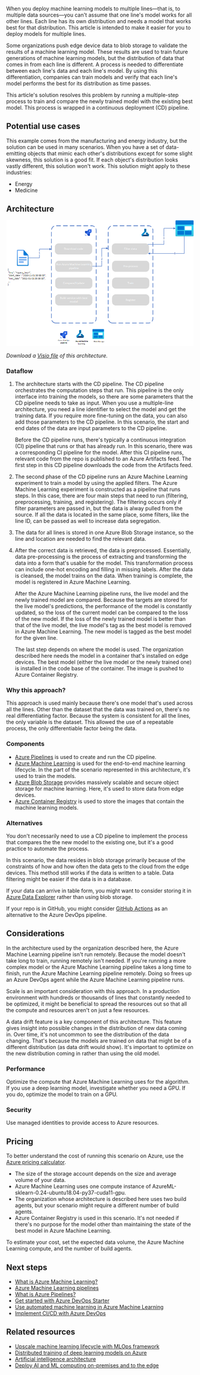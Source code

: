 When you deploy machine learning models to multiple lines—that is, to multiple data sources—you can't assume that one line's model works for all other lines. Each line has its own distribution and needs a model that works best for that distribution. This article is intended to make it easier for you to deploy models for multiple lines.

Some organizations push edge device data to blob storage to validate the results of a machine learning model. These results are used to train future generations of machine learning models, but the distribution of data that comes in from each line is different. A process is needed to differentiate between each line's data and each line's model. By using this differentiation, companies can train models and verify that each line's model performs the best for its distribution as time passes. 

This article's solution resolves this problem by running a multiple-step process to train and compare the newly trained model with the existing best model. This process is wrapped in a continuous deployment (CD) pipeline.

## Potential use cases 

 This example comes from the manufacturing and energy industry, but the solution can be used in many scenarios. When you have a set of data-emitting objects that mimic each other's distributions except for some slight skewness, this solution is a good fit. If each object's distribution looks vastly different, this solution won't work. This solution might apply to these industries:

- Energy
- Medicine

## Architecture

![Diagram that shows the architecture for the multiple-line machine learning model.](./media/multiline-deployment-pipeline.png)

*Download a [Visio file](https://arch-center.azureedge.net/Multiline-deployment-pipeline.vsdx) of this architecture.*

### Dataflow 

1. The architecture starts with the CD pipeline. The CD pipeline orchestrates the computation steps that run. This pipeline is the only interface into training the models, so there are some parameters that the CD pipeline needs to take as input. When you use a multiple-line architecture, you need a line identifier to select the model and get the training data. If you require more fine-tuning on the data, you can also add those parameters to the CD pipeline. In this scenario, the start and end dates of the data are input parameters to the CD pipeline.

   Before the CD pipeline runs, there's typically a continuous integration (CI) pipeline that runs or that has already run. In this scenario, there was a corresponding CI pipeline for the model. After this CI pipeline runs, relevant code from the repo is published to an Azure Artifacts feed. The first step in this CD pipeline downloads the code from the Artifacts feed.

2. The second phase of the CD pipeline runs an Azure Machine Learning experiment to train a model by using the applied filters. The Azure Machine Learning experiment is constructed as a pipeline that runs steps. In this case, there are four main steps that need to run (filtering, preprocessing, training, and registering). The filtering occurs only if filter parameters are passed in, but the data is alway pulled from the source. If all the data is located in the same place, some filters, like the line ID, can be passed as well to increase data segregation. 

3. The data for all lines is stored in one Azure Blob Storage instance, so the line and location are needed to find the relevant data. 

4. After the correct data is retrieved, the data is preprocessed. Essentially, data pre-processing is the process of extracting and transforming the data into a form that's usable for the model. This transformation process can include one-hot encoding and filling in missing labels. After the data is cleansed, the model trains on the data. When training is complete, the model is registered in Azure Machine Learning.

   After the Azure Machine Learning pipeline runs, the live model and the newly trained model are compared. Because the targets are stored for the live model's predictions, the performance of the model is constantly updated, so the loss of the current model can be compared to the loss of the new model. If the loss of the newly trained model is better than that of the live model, the live model's tag as the best model is removed in Azure Machine Learning. The new model is tagged as the best model for the given line.

   The last step depends on where the model is used. The organization described here needs the model in a container that's installed on edge devices. The best model (either the live model or the newly trained one) is installed in the code base of the container. The image is pushed to Azure Container Registry.

### Why this approach?
This approach is used mainly because there's one model that's used across all the lines. Other than the dataset that the data was trained on, there's no real differentiating factor. Because the system is consistent for all the lines, the only variable is the dataset. This allowed the use of a repeatable process, the only differentiable factor being the data.  

### Components 
- [Azure Pipelines](https://azure.microsoft.com/services/devops/pipelines) is used to create and run the CD pipeline. 
- [Azure Machine Learning](https://azure.microsoft.com/services/machine-learning-service) is used for the end-to-end machine learning lifecycle. In the part of the scenario represented in this architecture, it's used to train the models.   
- [Azure Blob Storage](https://azure.microsoft.com/services/storage/blobs) provides massively scalable and secure object storage for machine learning. Here, it's used to store data from edge devices. 
- [Azure Container Registry](https://azure.microsoft.com/services/container-registry) is used to store the images that contain the machine learning models.

### Alternatives
 You don't necessarily need to use a CD pipeline to implement the process that compares the the new model to the existing one, but it's a good practice to automate the process.

In this scenario, the data resides in blob storage primarily because of the constraints of how and how often the data gets to the cloud from the edge devices. This method still works if the data is written to a table. Data filtering might be easier if the data is in a database.

If your data can arrive in table form, you might want to consider storing it in [Azure Data Explorer](https://azure.microsoft.com/services/data-explorer) rather than using blob storage.

If your repo is in GitHub, you might consider [GitHub Actions](https://github.com/features/actions) as an alternative to the Azure DevOps pipeline.

## Considerations
In the architecture used by the organization described here, the Azure Machine Learning pipeline isn't run remotely. Because the model doesn't take long to train, running remotely isn't needed. If you're running a more complex model or the Azure Machine Learning pipeline takes a long time to finish, run the Azure Machine Learning pipeline remotely. Doing so frees up an Azure DevOps agent while the Azure Machine Learning pipeline runs.

Scale is an important consideration with this approach. In a production environment with hundreds or thousands of lines that constantly needed to be optimized, it might be beneficial to spread the resources out so that all the compute and resources aren't on just a few resources.

A data drift feature is a key component of this architecture. This feature gives insight into possible changes in the distribution of new data coming in. Over time, it's not uncommon to see the distribution of the data changing. That's because the models are trained on data that might be of a different distribution (as data drift would show). It's important to optimize on the new distribution coming in rather than using the old model.

### Performance 

Optimize the compute that Azure Machine Learning uses for the algorithm. If you use a deep learning model, investigate whether you need a GPU. If you do, optimize the model to train on a GPU.

### Security 

Use managed identities to provide access to Azure resources.
 
## Pricing
To better understand the cost of running this scenario on Azure, use the [Azure pricing calculator](https://azure.microsoft.com/pricing/calculator).

- The size of the storage account depends on the size and average volume of your data.
- Azure Machine Learning uses one compute instance of AzureML-sklearn-0.24-ubuntu18.04-py37-cuda11-gpu.
- The organization whose architecture is described here uses two build agents, but your scenario might require a different number of build agents. 
- Azure Container Registry is used in this scenario. It's not needed if there's no purpose for the model other than maintaining the state of the best model in Azure Machine Learning.

To estimate your cost, set the expected data volume, the Azure Machine Learning compute, and the number of build agents.

## Next steps 

- [What is Azure Machine Learning?](/azure/machine-learning/overview-what-is-azure-machine-learning)
- [Azure Machine Learning pipelines](/azure/machine-learning/concept-ml-pipelines)
- [What is Azure Pipelines?](/azure/devops/pipelines/get-started/what-is-azure-pipelines?view=azure-devops)
- [Get started with Azure DevOps Starter](/azure/devops-project/azure-devops-project-github)
- [Use automated machine learning in Azure Machine Learning](https://docs.microsoft.com/learn/modules/use-automated-machine-learning)
- [Implement CI/CD with Azure DevOps](https://docs.microsoft.com/learn/modules/implement-ci-cd-azure-devops)

## Related resources 

- [Upscale machine learning lifecycle with MLOps framework](/azure/architecture/example-scenario/mlops/mlops-technical-paper)
- [Distributed training of deep learning models on Azure](/azure/architecture/reference-architectures/ai/training-deep-learning)
- [Artificial intelligence architecture](/azure/architecture/data-guide/big-data/ai-overview)
- [Deploy AI and ML computing on-premises and to the edge](/azure/architecture/hybrid/deploy-ai-ml-azure-stack-edge)

